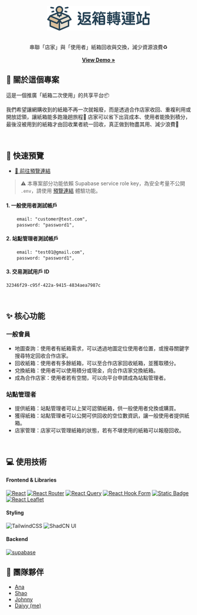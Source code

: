 <div align="center">
  <a href="https://github.com/itsdaiyy/react-boxes">
    <img src="/docs/logo.svg" alt="Logo" width="280">
  </a>
  <br />
  <br />
  <p align="center">
    串聯「店家」與「使用者」紙箱回收與交換，減少資源浪費♻️
    <br />
    <br />
    <a href="https://itsdaiyy.github.io/react-boxes/"><strong>View Demo »</strong></a>
    <br />
  </p>
</div>


## 👀 關於這個專案
<p>這是一個推廣「紙箱二次使用」的共享平台📦</p>
我們希望讓網購收到的紙箱不再一次就報廢，而是透過合作店家收回、重複利用或開放認領，讓紙箱能多跑幾趟旅程🚗 
店家可以省下出貨成本、使用者能換到積分，最後沒被用到的紙箱才由回收業者統一回收，真正做到物盡其用、減少浪費🌱</p>

<br />

## 🚀 快速預覽
- [🔗 前往預覽連結](https://itsdaiyy.github.io/react-boxes/#/)
  
> ⚠️ 本專案部分功能依賴 Supabase service role key，為安全考量不公開 `.env`，請使用 [預覽連結](https://itsdaiyy.github.io/react-boxes/#/) 體驗功能。

#### 1. 一般使用者測試帳戶
```
    email: "customer@test.com",
    password: "password1",
```

#### 2. 站點管理者測試帳戶
```
    email: "test01@gmail.com",
    password: "password1",
```
#### 3. 交易測試用戶 ID
```
32346f29-c95f-422a-9415-4834aea7987c
```

<br />

## ✨ 核心功能
### 一般會員
- 地圖查詢：使用者有紙箱需求，可以透過地圖定位使用者位置，或搜尋關鍵字搜尋特定回收合作店家。
- 回收紙箱：使用者有多餘紙箱，可以至合作店家回收紙箱，並獲取積分。
- 兌換紙箱：使用者可以使用積分或現金，向合作店家兌換紙箱。
- 成為合作店家：使用者若有空間，可以向平台申請成為站點管理者。

### 站點管理者
- 提供紙箱：站點管理者可以上架可認領紙箱，供一般使用者兌換或購買。
- 獲得紙箱：站點管理者可以公開可供回收的空位數資訊，讓一般使用者提供紙箱。
- 店家管理：店家可以管理紙箱的狀態，若有不堪使用的紙箱可以報廢回收。

<br />

## 💻 使用技術
#### Frontend & Libraries
[![React](https://img.shields.io/badge/react-20232A?style=for-the-badge&logo=react&logoColor=%2361DAFB)](https://react.dev/)
[![React Router](https://img.shields.io/badge/React_Router-CA4245?style=for-the-badge&logo=reactrouter&logoColor=white)](https://reactrouter.com/)
[![React Query](https://img.shields.io/badge/React_Query-f04444?style=for-the-badge&logo=tanstack)](https://tanstack.com/query/latest/docs/framework/react/overview)
[![React Hook Form](https://img.shields.io/badge/React_Hook_Form-ec5991?style=for-the-badge&logo=react%20hook%20form&logoColor=white)](https://react-hook-form.com/)
[![Static Badge](https://img.shields.io/badge/zod-264b7f?style=for-the-badge&logo=zod)](https://zod.dev/) <br />
[![React Leaflet](https://img.shields.io/badge/React_Leaflet-2A473E?style=for-the-badge&logo=leaflet)](https://react-leaflet.js.org/)

#### Styling
![TailwindCSS](https://img.shields.io/badge/tailwindcss-%2338B2AC.svg?style=for-the-badge&logo=tailwind-css&logoColor=white)
![ShadCN UI](https://img.shields.io/badge/ShadCN_UI-000000?style=for-the-badge&logo=none&logoColor=white)


#### Backend 
[![supabase](https://img.shields.io/badge/supabase-1c1c1c?style=for-the-badge&logo=supabase)](https://supabase.com/)


## 🤝 團隊夥伴
- [Ana](https://github.com/Ana000701)
- [Shao](https://github.com/oxfoxlion)
- [Johnny](https://github.com/JohnnyHsiehTW)
- [Daiyy (me)](https://github.com/itsdaiyy)
